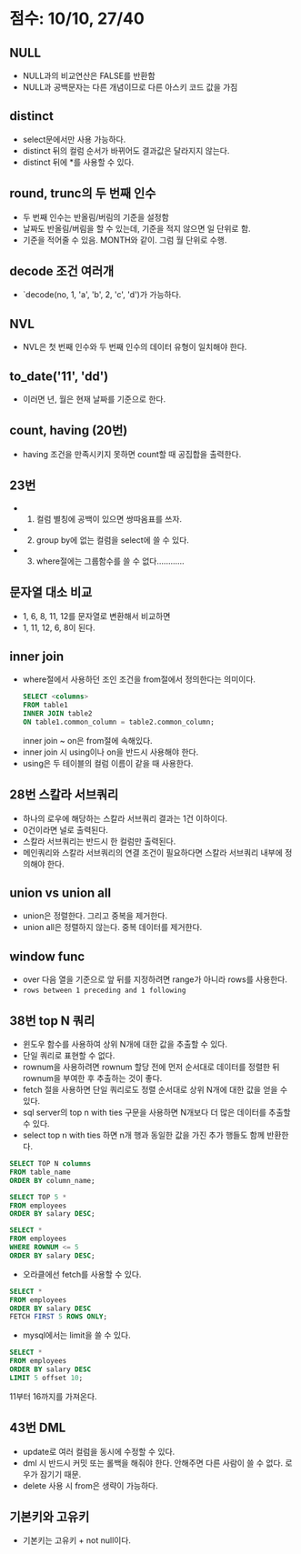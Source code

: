 # 점수: 10/10, 27/40

## NULL

- NULL과의 비교연산은 FALSE를 반환함
- NULL과 공백문자는 다른 개념이므로 다른 아스키 코드 값을 가짐

## distinct

- select문에서만 사용 가능하다.
- distinct 뒤의 컬럼 순서가 바뀌어도 결과값은 달라지지 않는다.
- distinct 뒤에 \*를 사용할 수 있다.

## round, trunc의 두 번째 인수

- 두 번째 인수는 반올림/버림의 기준을 설정함
- 날짜도 반올림/버림을 할 수 있는데, 기준을 적지 않으면 일 단위로 함.
- 기준을 적어줄 수 있음. MONTH와 같이. 그럼 월 단위로 수행.

## decode 조건 여러개

- `decode(no, 1, 'a', 'b', 2, 'c', 'd')가 가능하다.

## NVL

- NVL은 첫 번째 인수와 두 번째 인수의 데이터 유형이 일치해야 한다.

## to_date('11', 'dd')

- 이러면 년, 월은 현재 날짜를 기준으로 한다.

## count, having (20번)

- having 조건을 만족시키지 못하면 count할 때 공집합을 출력한다.

## 23번

- 1. 컬럼 별칭에 공백이 있으면 쌍따옴표를 쓰자.
- 2. group by에 없는 컬럼을 select에 쓸 수 있다.
- 3. where절에는 그룹함수를 쓸 수 없다............

## 문자열 대소 비교

- 1, 6, 8, 11, 12를 문자열로 변환해서 비교하면
- 1, 11, 12, 6, 8이 된다.

## inner join

- where절에서 사용하던 조인 조건을 from절에서 정의한다는 의미이다.
  ```sql
  SELECT <columns>
  FROM table1
  INNER JOIN table2
  ON table1.common_column = table2.common_column;
  ```
  inner join ~ on은 from절에 속해있다.
- inner join 시 using이나 on을 반드시 사용해야 한다.
- using은 두 테이블의 컬럼 이름이 같을 때 사용한다.

## 28번 스칼라 서브쿼리

- 하나의 로우에 해당하는 스칼라 서브쿼리 결과는 1건 이하이다.
- 0건이라면 널로 출력된다.
- 스칼라 서브쿼리는 반드시 한 컬럼만 출력된다.
- 메인쿼리와 스칼라 서브쿼리의 연결 조건이 필요하다면 스칼라 서브쿼리 내부에 정의해야 한다.

## union vs union all

- union은 정렬한다. 그리고 중복을 제거한다.
- union all은 정렬하지 않는다. 중복 데이터를 제거한다.

## window func

- over 다음 열을 기준으로 앞 뒤를 지정하려면 range가 아니라 rows를 사용한다.
- `rows between 1 preceding and 1 following`

## 38번 top N 쿼리

- 윈도우 함수를 사용하여 상위 N개에 대한 값을 추출할 수 있다.
- 단일 쿼리로 표현할 수 없다.
- rownum을 사용하려면 rownum 할당 전에 먼저 순서대로 데이터를 정렬한 뒤 rownum을 부여한 후 추출하는 것이 좋다.
- fetch 절을 사용하면 단일 쿼리로도 정렬 순서대로 상위 N개에 대한 값을 얻을 수 있다.
- sql server의 top n with ties 구문을 사용하면 N개보다 더 많은 데이터를 추출할 수 있다.
- select top n with ties 하면 n개 행과 동일한 값을 가진 추가 행들도 함께 반환한다.

```sql
SELECT TOP N columns
FROM table_name
ORDER BY column_name;

SELECT TOP 5 *
FROM employees
ORDER BY salary DESC;

SELECT *
FROM employees
WHERE ROWNUM <= 5
ORDER BY salary DESC;
```

- 오라클에선 fetch를 사용할 수 있다.

```sql
SELECT *
FROM employees
ORDER BY salary DESC
FETCH FIRST 5 ROWS ONLY;
```

- mysql에서는 limit을 쓸 수 있다.

```sql
SELECT *
FROM employees
ORDER BY salary DESC
LIMIT 5 offset 10;
```

11부터 16까지를 가져온다.

## 43번 DML

- update로 여러 컬럼을 동시에 수정할 수 있다.
- dml 시 반드시 커밋 또는 롤백을 해줘야 한다. 안해주면 다른 사람이 쓸 수 없다. 로우가 잠기기 때문.
- delete 사용 시 from은 생략이 가능하다.

## 기본키와 고유키

- 기본키는 고유키 + not null이다.
